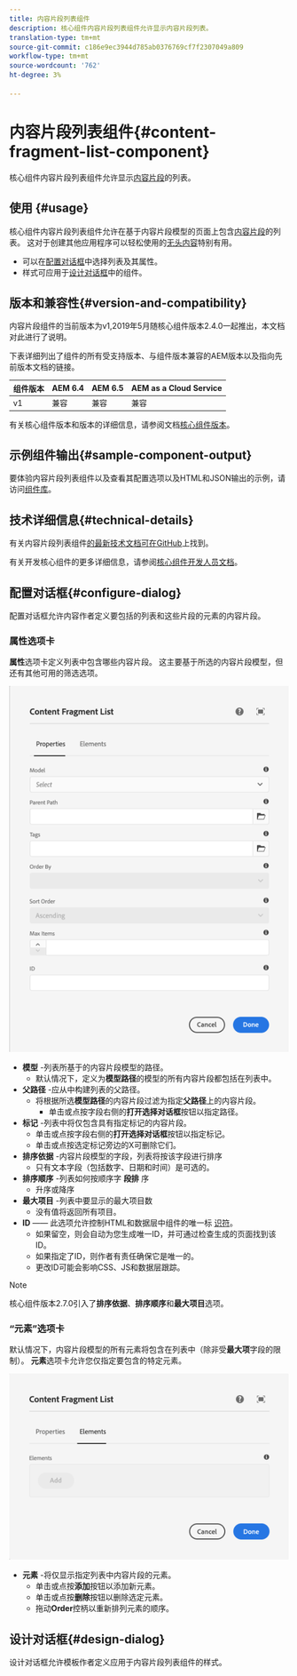 ```yaml
---
title: 内容片段列表组件
description: 核心组件内容片段列表组件允许显示内容片段列表。
translation-type: tm+mt
source-git-commit: c186e9ec3944d785ab0376769cf7f2307049a809
workflow-type: tm+mt
source-wordcount: '762'
ht-degree: 3%

---
```



# 内容片段列表组件{#content-fragment-list-component}

核心组件内容片段列表组件允许显示[内容片段](https://docs.adobe.com/content/help/en/experience-manager-cloud-service/assets/content-fragments/content-fragments.html)的列表。

## 使用 {#usage}

核心组件内容片段列表组件允许在基于内容片段模型的页面上包含[内容片段](https://docs.adobe.com/content/help/en/experience-manager-cloud-service/assets/content-fragments/content-fragments.html)的列表。 这对于创建其他应用程序可以轻松使用的[无头内容](https://helpx.adobe.com/cn/experience-manager/6-5/sites/developing/user-guide.html?topic=/experience-manager/6-5/sites/developing/morehelp/headless.ug.js)特别有用。

* 可以在[配置对话框](#configure-dialog)中选择列表及其属性。
* 样式可应用于[设计对话框](#design-dialog)中的组件。

## 版本和兼容性{#version-and-compatibility}

内容片段组件的当前版本为v1,2019年5月随核心组件版本2.4.0一起推出，本文档对此进行了说明。

下表详细列出了组件的所有受支持版本、与组件版本兼容的AEM版本以及指向先前版本文档的链接。

| 组件版本 | AEM 6.4 | AEM 6.5 | AEM as a Cloud Service |
|--- |--- |---|---|
| v1 | 兼容 | 兼容 | 兼容 |

有关核心组件版本和版本的详细信息，请参阅文档[核心组件版本](/help/versions.md)。

## 示例组件输出{#sample-component-output}

要体验内容片段列表组件以及查看其配置选项以及HTML和JSON输出的示例，请访问[组件库](https://adobe.com/go/aem_cmp_library_cflist)。

## 技术详细信息{#technical-details}

有关内容片段列表组件[的最新技术文档可在GitHub](https://adobe.com/go/aem_cmp_tech_cflist_v1)上找到。

有关开发核心组件的更多详细信息，请参阅[核心组件开发人员文档](/help/developing/overview.md)。

## 配置对话框{#configure-dialog}

配置对话框允许内容作者定义要包括的列表和这些片段的元素的内容片段。

### 属性选项卡

**属性**&#x200B;选项卡定义列表中包含哪些内容片段。 这主要基于所选的内容片段模型，但还有其他可用的筛选选项。

![内容片段列表组件编辑对话框的属性选项卡](/help/assets/content-fragment-list-properties.png)

* **模型** -列表所基于的内容片段模型的路径。
   * 默认情况下，定义为&#x200B;**模型路径**&#x200B;的模型的所有内容片段都包括在列表中。
* **父路径** -应从中构建列表的父路径。
   * 将根据所选&#x200B;**模型路径**&#x200B;的内容片段过滤为指定&#x200B;**父路径**&#x200B;上的内容片段。
      * 单击或点按字段右侧的&#x200B;**打开选择对话框**&#x200B;按钮以指定路径。
* **标记** -列表中将仅包含具有指定标记的内容片段。
   * 单击或点按字段右侧的&#x200B;**打开选择对话框**&#x200B;按钮以指定标记。
   * 单击或点按选定标记旁边的X可删除它们。
* **排序依据** -内容片段模型的字段，列表将按该字段进行排序
   * 只有文本字段（包括数字、日期和时间）是可选的。
* **排序顺序** -列表如何按顺序字 **段排** 序
   * 升序或降序
* **最大项目** -列表中要显示的最大项目数
   * 没有值将返回所有项目。
* **ID**  —— 此选项允许控制HTML和数据层中组件的唯一标 [识符](/help/developing/data-layer/overview.md)。
   * 如果留空，则会自动为您生成唯一ID，并可通过检查生成的页面找到该ID。
   * 如果指定了ID，则作者有责任确保它是唯一的。
   * 更改ID可能会影响CSS、JS和数据层跟踪。

>[!NOTE]
>核心组件版本2.7.0引入了&#x200B;**排序依据**、**排序顺序**&#x200B;和&#x200B;**最大项目**&#x200B;选项。

### “元素”选项卡

默认情况下，内容片段模型的所有元素将包含在列表中（除非受&#x200B;**最大项**&#x200B;字段的限制）。 **元素**&#x200B;选项卡允许您仅指定要包含的特定元素。

![内容片段列表组件编辑对话框的元素选项卡](/help/assets/content-fragment-list-elements.png)

* **元素** -将仅显示指定列表中内容片段的元素。
   * 单击或点按&#x200B;**添加**&#x200B;按钮以添加新元素。
   * 单击或点按&#x200B;**删除**&#x200B;按钮以删除选定元素。
   * 拖动&#x200B;**Order**&#x200B;控柄以重新排列元素的顺序。

## 设计对话框{#design-dialog}

设计对话框允许模板作者定义应用于内容片段列表组件的样式。
